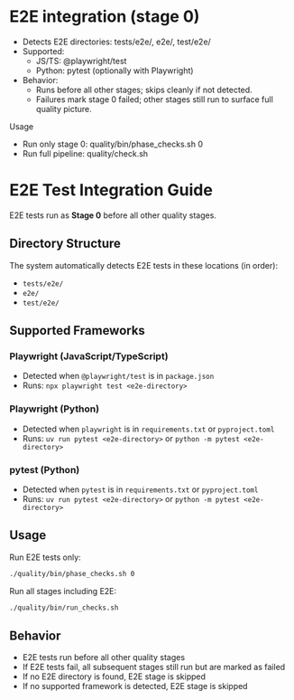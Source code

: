 # E2E integration (stage 0)

- Detects E2E directories: tests/e2e/, e2e/, test/e2e/
- Supported:
  - JS/TS: @playwright/test
  - Python: pytest (optionally with Playwright)
- Behavior:
  - Runs before all other stages; skips cleanly if not detected.
  - Failures mark stage 0 failed; other stages still run to surface full quality picture.

Usage
- Run only stage 0: quality/bin/phase_checks.sh 0
- Run full pipeline: quality/check.sh

# E2E Test Integration Guide

E2E tests run as **Stage 0** before all other quality stages.

## Directory Structure

The system automatically detects E2E tests in these locations (in order):
- `tests/e2e/`
- `e2e/`
- `test/e2e/`

## Supported Frameworks

### Playwright (JavaScript/TypeScript)
- Detected when `@playwright/test` is in `package.json`
- Runs: `npx playwright test <e2e-directory>`

### Playwright (Python)
- Detected when `playwright` is in `requirements.txt` or `pyproject.toml`
- Runs: `uv run pytest <e2e-directory>` or `python -m pytest <e2e-directory>`

### pytest (Python)
- Detected when `pytest` is in `requirements.txt` or `pyproject.toml`
- Runs: `uv run pytest <e2e-directory>` or `python -m pytest <e2e-directory>`

## Usage

Run E2E tests only:
```bash
./quality/bin/phase_checks.sh 0
```

Run all stages including E2E:
```bash
./quality/bin/run_checks.sh
```

## Behavior

- E2E tests run before all other quality stages
- If E2E tests fail, all subsequent stages still run but are marked as failed
- If no E2E directory is found, E2E stage is skipped
- If no supported framework is detected, E2E stage is skipped
